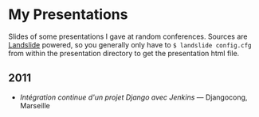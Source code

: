 My Presentations
================

Slides of some presentations I gave at random conferences. Sources are [Landslide](https://github.com/n1k0/landslide) powered, so you generally only have to `$ landslide config.cfg` from within the presentation directory to get the presentation html file.

2011
----

- *Intégration continue d'un projet Django avec Jenkins* — Djangocong, Marseille

